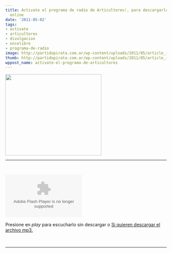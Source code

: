 ```yaml
---
title: Activate el programa de radio de Articultores!, para descargarlo o escucharlo
  online
date: '2011-05-02'
tags:
- activate
- articultores
- divulgacion
- oncelibre
- programa-de-radio
image: http://partidopirata.com.ar/wp-content/uploads/2011/05/article_image.php_.jpeg
thumb: http://partidopirata.com.ar/wp-content/uploads/2011/05/article_image.php_.jpeg
wppost_name: activate-el-programa-de-articultores
---
```


<a href="http://partidopirata.com.ar/wp-content/uploads/2011/05/article_image.php_.jpeg"><img class="aligncenter size-medium wp-image-908" title="article_image.php" src="http://partidopirata.com.ar/wp-content/uploads/2011/05/article_image.php_-300x253.jpg" alt="" width="300" height="253" /></a>

<hr />

&nbsp;

<object id="player634898" width="240" height="133" data="http://www.ivoox.com/playerivoox_ee_634898_1.html" type="application/x-shockwave-flash"><param name="movie" value="http://www.ivoox.com/playerivoox_ee_634898_1.html" /><param name="AllowScriptAccess" value="always" /><param name="allowFullScreen" value="true" /><param name="wmode" value="transparent" /><embed type="application/x-shockwave-flash" width="240" height="133" src="http://www.ivoox.com/playerivoox_ee_634898_1.html" allowfullscreen="true" wmode="transparent" allowscriptaccess="always"></embed></object>

Presione en <em>play</em> para escucharlo sin descargar o
<a href="http://www.ivoox.com/activate-programa-n-1-articultores_md_634898_1.mp3" target="_blank">Si quieren descargar el archivo mp3.</a>

&nbsp;

<hr />

